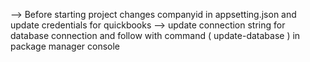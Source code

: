 --> Before starting project changes companyid in appsetting.json and update credentials for quickbooks
--> update connection string for database connection and follow with command ( update-database ) in package manager console
